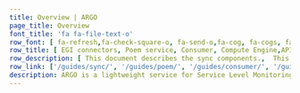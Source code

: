 ```yaml
---
title: Overview | ARGO
page_title: Overview
font_title: 'fa fa-file-text-o'
row_font: [ fa-refresh,fa-check-square-o, fa-send-o,fa-cog, fa-cogs, fa-connectdevelop]
row_title: [ EGI connectors, Poem service, Consumer, Compute Engine,API,Web UI]
row_description: [ This document describes the sync components.,  This document describes the POEM service for ARGO framework.,Data is collected using an ActiveMQ message broker network. ,This document describes the Compute service,This document describes the API service, using the HTTP application protocol., This document describes the Web UI installation and configuration process.]
row_link: ['/guides/sync/', '/guides/poem/', '/guides/consumer/', '/guides/compute/', '/guides/api/','/guides/webui/']
description: ARGO is a lightweight service for Service Level Monitoring designed for medium and large sized Research Infrastructures. The ARGO software stack is comprised of the following components (products)
---
```

